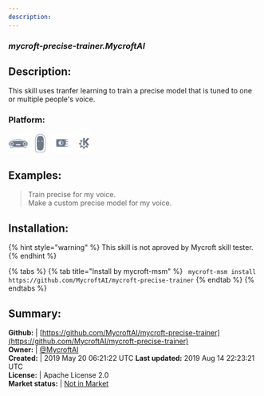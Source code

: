 ```yaml
---
description: 
---
```


### _mycroft-precise-trainer.MycroftAI_  
## Description:  
This skill uses tranfer learning to train a precise model that is tuned to one or multiple people's voice.  
### Platform:  
 ![Mark I](../.gitbook/assets/mark-1-icon.png)  ![Mark II](../.gitbook/assets/mark-2-icon.png)  ![Picroft](../.gitbook/assets/picroft-icon.png)  ![plasmoid](../.gitbook/assets/kde.png)   
  
## Examples:  
> Train precise for my voice.  
> Make a custom precise model for my voice.  
  
## Installation:  
{% hint style="warning" %}
This skill is not aproved by Mycroft skill tester.
{% endhint %}
    
{% tabs %}
{% tab title="Install by mycroft-msm" %}
``` mycroft-msm install https://github.com/MycroftAI/mycroft-precise-trainer```
{% endtab %}
  {% endtabs %}
    
## Summary:  
**Github:** | [https://github.com/MycroftAI/mycroft-precise-trainer](https://github.com/MycroftAI/mycroft-precise-trainer)  
**Owner:** | [@MycroftAI](https://github.com/MycroftAI)  
**Created:** | 2019 May 20 06:21:22 UTC  **Last updated:** 2019 Aug 14 22:23:21 UTC  
**License:** | Apache License 2.0  
**Market status:** | [Not in Market](https://market.mycroft.ai/skill/)  
